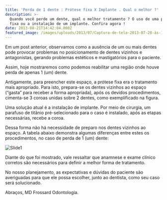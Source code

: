 ```yaml
---
title: 'Perda de 1 dente : Prótese fixa X Implante . Qual o melhor ?'
description: >-
  Quando você perde um dente, qual o melhor tratamento ? O uso de uma prótese
  fixa ou a instalação de um implante. Confira agora !
date: 2013-08-21T14:42:04.000Z
featured_image: /images/uploads/2013/07/Captura-de-tela-2013-07-28-às-11.41.20.png
---
```

Em um post anterior, observamos como a ausência de um ou mais dentes pode provocar problemas no posicionamento de dentes vizinhos e antagonistas, gerando problemas estéticos e mastigatórios para o paciente. 

Assim, hoje mostraremos como podemos reabilitar uma região onde houve perda de apenas 1 (um) dente. 

Antigamente, para preencher este espaço, a prótese fixa era o tratamento mais apropriado. Para isto, prepara-se os dentes vizinhos ao espaço (“gasta” para receber a forma apropriada), após os devidos procedimentos, cimenta-se 3 coroas unidas sobre 2 dentes, como exemplificado na figura. 

Uma solução atual é a instalação de implante. Por meio de cirurgia, um parafuso de titânio pré-selecionado para o caso é instalado, após as etapas necessárias, recebe a coroa. 

Dessa forma não há necessidade de preparo nos dentes vizinhos ao espaço. A tabela abaixo demonstra algumas diferenças entre estes os procedimentos, no caso de perda de 1 (um) dente:

![Slide1](/images/uploads/2013/08/Slide1-300x129.jpg)

Diante do que foi mostrado, vale ressaltar que anamnese e exame clínico corretos são necessários para definir a melhor forma de tratamento. 

No nosso planejamento, as expectativas e dúvidas do paciente são averiguadas para que ele possa escolher, junto ao dentista, como seu caso será solucionado. 

Abraços, MD Frossard Odontologia.

